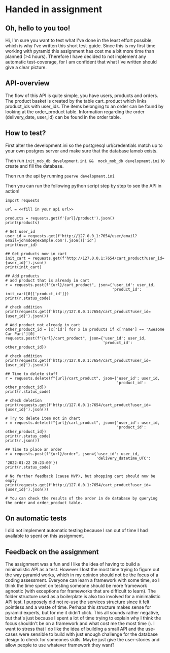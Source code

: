 # Handed in assignment

Oh, hello to you too!
---------
Hi, I'm sure you want to test what I've done in the least effort possible, 
which is why I've written this short test-guide. Since this is my first time 
working with pyramid this assignment has cost me a bit more time than planned (>4 hours). 
Therefore I have decided to not implement any automatic test-coverage, 
for I am confident that what I've written should give a clear picture.

API-overview
--------------
The flow of this API is quite simple, you have users, products and orders.
The product basket is created by the table cart_product which links product_ids
with user_ids. The items belonging to an order can be found by looking at the
order_product table. Information regarding the order (delivery_date, user_id)
can be found in the order table.

How to test?
---------------
First alter the development.ini so the postgresql url/credentials match up
to your own postgres server and make sure that the database lamob exists.

Then run `init_mob_db development.ini &&  mock_mob_db development.ini` to
create and fill the database.

Then run the api by running `pserve development.ini`

Then you can run the following python script step by step to see the API in action!

```
import requests

url = <<fill in your api url>>

products = requests.get(f'{url}/product').json()
print(products)

# Get user_id
user_id = requests.get(f'http://127.0.0.1:7654/user/email?email=johndoe@example.com').json()['id']
print(user_id)

## Get products now in cart
init_cart = requests.get(f'http://127.0.0.1:7654/cart_product?user_id={user_id}').json()
print(init_cart)

## Add products 
# add product that is already in cart
r = requests.post(f"{url}/cart_product", json={'user_id': user_id,
                                               'product_id': init_cart[0]['product_id']})
print(r.status_code)

# check addition
print(requests.get(f'http://127.0.0.1:7654/cart_product?user_id={user_id}').json())

# Add product not already in cart
other_product_id = [x['id'] for x in products if x['name'] == 'Awesome Car Part'][0]
requests.post(f"{url}/cart_product", json={'user_id': user_id,
                                           'product_id': other_product_id})

# check addition
print(requests.get(f'http://127.0.0.1:7654/cart_product?user_id={user_id}').json())

## Time to delete stuff
r = requests.delete(f"{url}/cart_product", json={'user_id': user_id,
                                                 'product_id': other_product_id})
print(r.status_code)

# check deletion
print(requests.get(f'http://127.0.0.1:7654/cart_product?user_id={user_id}').json())

# Try to delete item not in chart
r = requests.delete(f"{url}/cart_product", json={'user_id': user_id,
                                                 'product_id': other_product_id})
print(r.status_code)
print(r.json())

## Time to place an order
r = requests.post(f"{url}/order", json={'user_id': user_id,
                                        'delivery_datetime_UTC': '2022-01-22 20:23:00'})
print(r.status_code)

# No further feedback (cause MVP), but shopping cart should now be empty
print(requests.get(f'http://127.0.0.1:7654/cart_product?user_id={user_id}').json())

# You can check the results of the order in de database by querying the order and order_product table.

```

On automatic tests
-------------------
I did not implement automatic testing because I ran out of time I had available to spent on this assignment.

Feedback on the assignment
---------------
The assignment was a fun and I like the idea of having to build a minimalistic API as a test. 
However I lost the most time trying to figure out the way pyramid works, which in my opinion should not be 
the focus of a coding assessment. Everyone can learn a framework with some time, so I think the time spent on 
testing someone should be more framework agnostic (with exceptions for frameworks that are difficult to learn).
The folder structure used as a boilerplate is also too involved for a minimalistic API test. I purposely did 
not re-use the services structure since it felt pointless and a waste of time. Perhaps this structure makes sense
for pyramid experts, but for me it didn't click.
This all sounds rather negative, but that's just because I spent a lot of time trying to explain why I think
the focus shouldn't be on a framework and what cost me the most time :). I want to stress that I do like the idea of 
building a small API and the use-cases were sensible to build with just enough challenge for the database design
to check for someones skills. Maybe just give the user-stories and allow people to use whatever framework they want? 